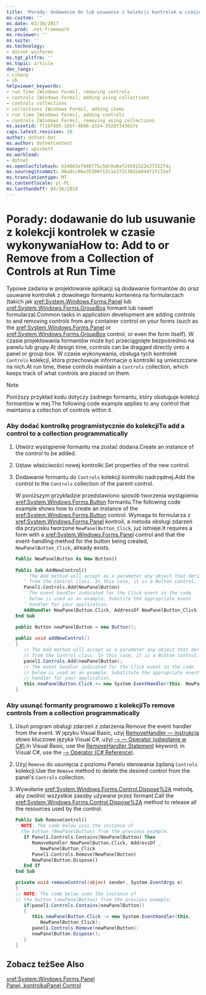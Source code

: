 ```yaml
---
title: 'Porady: dodawanie do lub usuwanie z kolekcji kontrolek w czasie wykonywania'
ms.custom: ''
ms.date: 03/30/2017
ms.prod: .net-framework
ms.reviewer: ''
ms.suite: ''
ms.technology:
- dotnet-winforms
ms.tgt_pltfrm: ''
ms.topic: article
dev_langs:
- csharp
- vb
helpviewer_keywords:
- run time [Windows Forms], removing controls
- controls [Windows Forms], adding using collections
- controls collections
- collections [Windows Forms], adding items
- run time [Windows Forms], adding controls
- controls [Windows Forms], removing using collections
ms.assetid: 771bf895-3d5f-469b-a324-3528f343657e
caps.latest.revision: 10
author: dotnet-bot
ms.author: dotnetcontent
manager: wpickett
ms.workload:
- dotnet
ms.openlocfilehash: b34863e7846f75c5dc9a8af24591522e37252f4c
ms.sourcegitcommit: 86adcc06e35390f13c1e372c36d2e044f1fc31ef
ms.translationtype: MT
ms.contentlocale: pl-PL
ms.lasthandoff: 04/26/2018
---
```

# <a name="how-to-add-to-or-remove-from-a-collection-of-controls-at-run-time"></a><span data-ttu-id="607d7-102">Porady: dodawanie do lub usuwanie z kolekcji kontrolek w czasie wykonywania</span><span class="sxs-lookup"><span data-stu-id="607d7-102">How to: Add to or Remove from a Collection of Controls at Run Time</span></span>
<span data-ttu-id="607d7-103">Typowe zadania w projektowanie aplikacji są dodawanie formantów do oraz usuwanie kontrolek z dowolnego formantu kontenera na formularzach (takich jak <xref:System.Windows.Forms.Panel> lub <xref:System.Windows.Forms.GroupBox> formant lub nawet formularza).</span><span class="sxs-lookup"><span data-stu-id="607d7-103">Common tasks in application development are adding controls to and removing controls from any container control on your forms (such as the <xref:System.Windows.Forms.Panel> or <xref:System.Windows.Forms.GroupBox> control, or even the form itself).</span></span> <span data-ttu-id="607d7-104">W czasie projektowania formantów może być przeciągnięte bezpośrednio na panelu lub grupy.</span><span class="sxs-lookup"><span data-stu-id="607d7-104">At design time, controls can be dragged directly onto a panel or group box.</span></span> <span data-ttu-id="607d7-105">W czasie wykonywania, obsługa tych kontrolek `Controls` kolekcji, która przechowuje informacje o kontrolki są umieszczane na nich.</span><span class="sxs-lookup"><span data-stu-id="607d7-105">At run time, these controls maintain a `Controls` collection, which keeps track of what controls are placed on them.</span></span>  
  
> [!NOTE]
>  <span data-ttu-id="607d7-106">Poniższy przykład kodu dotyczy żadnego formantu, który obsługuje kolekcji formantów w niej.</span><span class="sxs-lookup"><span data-stu-id="607d7-106">The following code example applies to any control that maintains a collection of controls within it.</span></span>  
  
### <a name="to-add-a-control-to-a-collection-programmatically"></a><span data-ttu-id="607d7-107">Aby dodać kontrolkę programistycznie do kolekcji</span><span class="sxs-lookup"><span data-stu-id="607d7-107">To add a control to a collection programmatically</span></span>  
  
1.  <span data-ttu-id="607d7-108">Utwórz wystąpienie formantu ma zostać dodana.</span><span class="sxs-lookup"><span data-stu-id="607d7-108">Create an instance of the control to be added.</span></span>  
  
2.  <span data-ttu-id="607d7-109">Ustaw właściwości nowej kontrolki.</span><span class="sxs-lookup"><span data-stu-id="607d7-109">Set properties of the new control.</span></span>  
  
3.  <span data-ttu-id="607d7-110">Dodawanie formantu do `Controls` kolekcji kontrolki nadrzędnej.</span><span class="sxs-lookup"><span data-stu-id="607d7-110">Add the control to the `Controls` collection of the parent control.</span></span>  
  
     <span data-ttu-id="607d7-111">W poniższym przykładzie przedstawiono sposób tworzenia wystąpienia <xref:System.Windows.Forms.Button> formantu.</span><span class="sxs-lookup"><span data-stu-id="607d7-111">The following code example shows how to create an instance of the <xref:System.Windows.Forms.Button> control.</span></span> <span data-ttu-id="607d7-112">Wymaga to formularza z <xref:System.Windows.Forms.Panel> kontroli, a metoda obsługi zdarzeń dla przycisku tworzone `NewPanelButton_Click`, już istnieje.</span><span class="sxs-lookup"><span data-stu-id="607d7-112">It requires a form with a <xref:System.Windows.Forms.Panel> control and that the event-handling method for the button being created, `NewPanelButton_Click`, already exists.</span></span>  
  
    ```vb  
    Public NewPanelButton As New Button()  
  
    Public Sub AddNewControl()  
       ' The Add method will accept as a parameter any object that derives  
       ' from the Control class. In this case, it is a Button control.  
       Panel1.Controls.Add(NewPanelButton)  
       ' The event handler indicated for the Click event in the code   
       ' below is used as an example. Substite the appropriate event  
       ' handler for your application.  
       AddHandler NewPanelButton.Click, AddressOf NewPanelButton_Click  
    End Sub  
    ```  
  
    ```csharp  
    public Button newPanelButton = new Button();  
  
    public void addNewControl()  
    {   
       // The Add method will accept as a parameter any object that derives  
       // from the Control class. In this case, it is a Button control.  
       panel1.Controls.Add(newPanelButton);  
       // The event handler indicated for the Click event in the code   
       // below is used as an example. Substitute the appropriate event  
       // handler for your application.  
       this.newPanelButton.Click += new System.EventHandler(this. NewPanelButton_Click);  
    }  
    ```  
  
### <a name="to-remove-controls-from-a-collection-programmatically"></a><span data-ttu-id="607d7-113">Aby usunąć formanty programowo z kolekcji</span><span class="sxs-lookup"><span data-stu-id="607d7-113">To remove controls from a collection programmatically</span></span>  
  
1.  <span data-ttu-id="607d7-114">Usuń program obsługi zdarzeń z zdarzenia.</span><span class="sxs-lookup"><span data-stu-id="607d7-114">Remove the event handler from the event.</span></span> <span data-ttu-id="607d7-115">W języku Visual Basic, użyj [RemoveHandler — instrukcja](~/docs/visual-basic/language-reference/statements/removehandler-statement.md) słowo kluczowe języka Visual C#, użyj [-= — Operator (odwołanie w C#)](~/docs/csharp/language-reference/operators/subtraction-assignment-operator.md).</span><span class="sxs-lookup"><span data-stu-id="607d7-115">In Visual Basic, use the [RemoveHandler Statement](~/docs/visual-basic/language-reference/statements/removehandler-statement.md) keyword; in Visual C#, use the [-= Operator (C# Reference)](~/docs/csharp/language-reference/operators/subtraction-assignment-operator.md).</span></span>  
  
2.  <span data-ttu-id="607d7-116">Użyj `Remove` do usunięcia z poziomu Panelu sterowania żądaną `Controls` kolekcji.</span><span class="sxs-lookup"><span data-stu-id="607d7-116">Use the `Remove` method to delete the desired control from the panel's `Controls` collection.</span></span>  
  
3.  <span data-ttu-id="607d7-117">Wywołanie <xref:System.Windows.Forms.Control.Dispose%2A> metodę, aby zwolnić wszystkie zasoby używane przez formant.</span><span class="sxs-lookup"><span data-stu-id="607d7-117">Call the <xref:System.Windows.Forms.Control.Dispose%2A> method to release all the resources used by the control.</span></span>  
  
    ```vb  
    Public Sub RemoveControl()  
    ' NOTE: The code below uses the instance of   
    ' the button (NewPanelButton) from the previous example.  
       If Panel1.Controls.Contains(NewPanelButton) Then  
          RemoveHandler NewPanelButton.Click, AddressOf _   
             NewPanelButton_Click  
          Panel1.Controls.Remove(NewPanelButton)  
          NewPanelButton.Dispose()  
       End If  
    End Sub  
    ```  
  
    ```csharp  
    private void removeControl(object sender, System.EventArgs e)  
    {  
    // NOTE: The code below uses the instance of   
    // the button (newPanelButton) from the previous example.  
       if(panel1.Controls.Contains(newPanelButton))  
       {  
          this.newPanelButton.Click -= new System.EventHandler(this.   
             NewPanelButton_Click);  
          panel1.Controls.Remove(newPanelButton);  
          newPanelButton.Dispose();  
       }  
    }  
    ```  
  
## <a name="see-also"></a><span data-ttu-id="607d7-118">Zobacz też</span><span class="sxs-lookup"><span data-stu-id="607d7-118">See Also</span></span>  
 <xref:System.Windows.Forms.Panel>  
 [<span data-ttu-id="607d7-119">Panel, kontrolka</span><span class="sxs-lookup"><span data-stu-id="607d7-119">Panel Control</span></span>](../../../../docs/framework/winforms/controls/panel-control-windows-forms.md)
